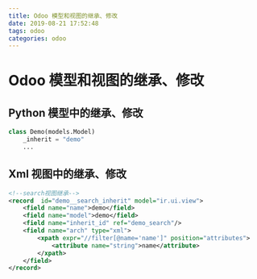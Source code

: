 ```yaml
---
title: Odoo 模型和视图的继承、修改
date: 2019-08-21 17:52:48
tags: odoo
categories: odoo
---
```


# Odoo 模型和视图的继承、修改

## Python 模型中的继承、修改

```python
class Demo(models.Model)
    _inherit = "demo"
    ...
```

## Xml 视图中的继承、修改

```xml
<!--search视图继承-->
<record  id="demo__search_inherit" model="ir.ui.view">
    <field name="name">demo</field>
    <field name="model">demo</field>
    <field name="inherit_id" ref="demo_search"/>
    <field name="arch" type="xml">
        <xpath expr="//filter[@name='name']" position="attributes">
            <attribute name="string">name</attribute>
        </xpath>
    </field>
</record>
```